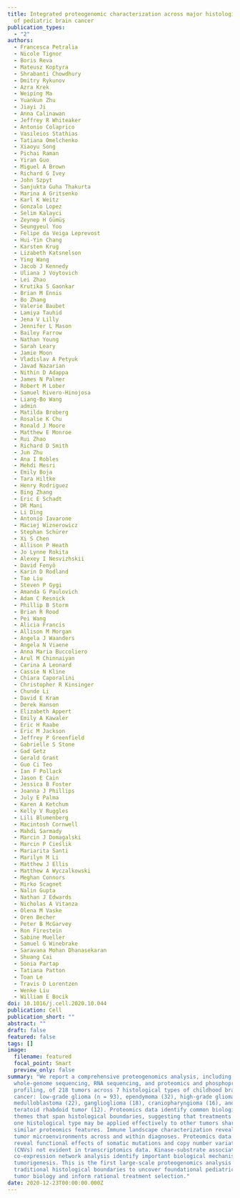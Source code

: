 ```yaml
---
title: Integrated proteogenomic characterization across major histological types
  of pediatric brain cancer
publication_types:
  - "2"
authors:
  - Francesca Petralia
  - Nicole Tignor
  - Boris Reva
  - Mateusz Koptyra
  - Shrabanti Chowdhury
  - Dmitry Rykunov
  - Azra Krek
  - Weiping Ma
  - Yuankun Zhu
  - Jiayi Ji
  - Anna Calinawan
  - Jeffrey R Whiteaker
  - Antonio Colaprico
  - Vasileios Stathias
  - Tatiana Omelchenko
  - Xiaoyu Song
  - Pichai Raman
  - Yiran Guo
  - Miguel A Brown
  - Richard G Ivey
  - John Szpyt
  - Sanjukta Guha Thakurta
  - Marina A Gritsenko
  - Karl K Weitz
  - Gonzalo Lopez
  - Selim Kalayci
  - Zeynep H Gümüş
  - Seungyeul Yoo
  - Felipe da Veiga Leprevost
  - Hui-Yin Chang
  - Karsten Krug
  - Lizabeth Katsnelson
  - Ying Wang
  - Jacob J Kennedy
  - Uliana J Voytovich
  - Lei Zhao
  - Krutika S Gaonkar
  - Brian M Ennis
  - Bo Zhang
  - Valerie Baubet
  - Lamiya Tauhid
  - Jena V Lilly
  - Jennifer L Mason
  - Bailey Farrow
  - Nathan Young
  - Sarah Leary
  - Jamie Moon
  - Vladislav A Petyuk
  - Javad Nazarian
  - Nithin D Adappa
  - James N Palmer
  - Robert M Lober
  - Samuel Rivero-Hinojosa
  - Liang-Bo Wang
  - admin
  - Matilda Broberg
  - Rosalie K Chu
  - Ronald J Moore
  - Matthew E Monroe
  - Rui Zhao
  - Richard D Smith
  - Jun Zhu
  - Ana I Robles
  - Mehdi Mesri
  - Emily Boja
  - Tara Hiltke
  - Henry Rodriguez
  - Bing Zhang
  - Eric E Schadt
  - DR Mani
  - Li Ding
  - Antonio Iavarone
  - Maciej Wiznerowicz
  - Stephan Schürer
  - Xi S Chen
  - Allison P Heath
  - Jo Lynne Rokita
  - Alexey I Nesvizhskii
  - David Fenyö
  - Karin D Rodland
  - Tao Liu
  - Steven P Gygi
  - Amanda G Paulovich
  - Adam C Resnick
  - Phillip B Storm
  - Brian R Rood
  - Pei Wang
  - Alicia Francis
  - Allison M Morgan
  - Angela J Waanders
  - Angela N Viaene
  - Anna Maria Buccoliero
  - Arul M Chinnaiyan
  - Carina A Leonard
  - Cassie N Kline
  - Chiara Caporalini
  - Christopher R Kinsinger
  - Chunde Li
  - David E Kram
  - Derek Hanson
  - Elizabeth Appert
  - Emily A Kawaler
  - Eric H Raabe
  - Eric M Jackson
  - Jeffrey P Greenfield
  - Gabrielle S Stone
  - Gad Getz
  - Gerald Grant
  - Guo Ci Teo
  - Ian F Pollack
  - Jason E Cain
  - Jessica B Foster
  - Joanna J Phillips
  - July E Palma
  - Karen A Ketchum
  - Kelly V Ruggles
  - Lili Blumenberg
  - Macintosh Cornwell
  - Mahdi Sarmady
  - Marcin J Domagalski
  - Marcin P Cieślik
  - Mariarita Santi
  - Marilyn M Li
  - Matthew J Ellis
  - Matthew A Wyczalkowski
  - Meghan Connors
  - Mirko Scagnet
  - Nalin Gupta
  - Nathan J Edwards
  - Nicholas A Vitanza
  - Olena M Vaske
  - Oren Becher
  - Peter B McGarvey
  - Ron Firestein
  - Sabine Mueller
  - Samuel G Winebrake
  - Saravana Mohan Dhanasekaran
  - Shuang Cai
  - Sonia Partap
  - Tatiana Patton
  - Toan Le
  - Travis D Lorentzen
  - Wenke Liu
  - William E Bocik
doi: 10.1016/j.cell.2020.10.044
publication: Cell
publication_short: ""
abstract: ""
draft: false
featured: false
tags: []
image:
  filename: featured
  focal_point: Smart
  preview_only: false
summary: "We report a comprehensive proteogenomics analysis, including
  whole-genome sequencing, RNA sequencing, and proteomics and phosphoproteomics
  profiling, of 218 tumors across 7 histological types of childhood brain
  cancer: low-grade glioma (n = 93), ependymoma (32), high-grade glioma (25),
  medulloblastoma (22), ganglioglioma (18), craniopharyngioma (16), and atypical
  teratoid rhabdoid tumor (12). Proteomics data identify common biological
  themes that span histological boundaries, suggesting that treatments used for
  one histological type may be applied effectively to other tumors sharing
  similar proteomics features. Immune landscape characterization reveals diverse
  tumor microenvironments across and within diagnoses. Proteomics data further
  reveal functional effects of somatic mutations and copy number variations
  (CNVs) not evident in transcriptomics data. Kinase-substrate association and
  co-expression network analysis identify important biological mechanisms of
  tumorigenesis. This is the first large-scale proteogenomics analysis across
  traditional histological boundaries to uncover foundational pediatric brain
  tumor biology and inform rational treatment selection."
date: 2020-12-23T00:00:00.000Z
---
```

